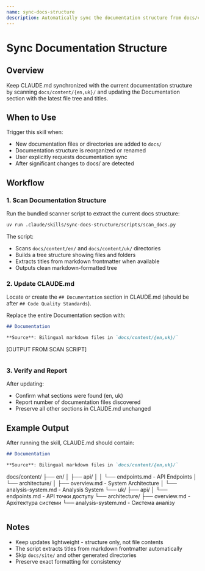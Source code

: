 ```yaml
---
name: sync-docs-structure
description: Automatically sync the documentation structure from docs/content/{en,uk}/ to CLAUDE.md when changes are detected in the docs directory. This skill should be triggered when documentation files are added, removed, or reorganized, or when explicitly requested by the user or agents.
---
```


# Sync Documentation Structure

## Overview

Keep CLAUDE.md synchronized with the current documentation structure by scanning `docs/content/{en,uk}/` and updating the Documentation section with the latest file tree and titles.

## When to Use

Trigger this skill when:
- New documentation files or directories are added to `docs/`
- Documentation structure is reorganized or renamed
- User explicitly requests documentation sync
- After significant changes to docs/ are detected

## Workflow

### 1. Scan Documentation Structure

Run the bundled scanner script to extract the current docs structure:

```bash
uv run .claude/skills/sync-docs-structure/scripts/scan_docs.py
```

The script:
- Scans `docs/content/en/` and `docs/content/uk/` directories
- Builds a tree structure showing files and folders
- Extracts titles from markdown frontmatter when available
- Outputs clean markdown-formatted tree

### 2. Update CLAUDE.md

Locate or create the `## Documentation` section in CLAUDE.md (should be after `## Code Quality Standards`).

Replace the entire Documentation section with:

```markdown
## Documentation

**Source**: Bilingual markdown files in `docs/content/{en,uk}/`

```
[OUTPUT FROM SCAN SCRIPT]
```
```

### 3. Verify and Report

After updating:
- Confirm what sections were found (en, uk)
- Report number of documentation files discovered
- Preserve all other sections in CLAUDE.md unchanged

## Example Output

After running the skill, CLAUDE.md should contain:

```markdown
## Documentation

**Source**: Bilingual markdown files in `docs/content/{en,uk}/`

```
docs/content/
├── en/
│   ├── api/
│   │   └── endpoints.md - API Endpoints
│   └── architecture/
│       ├── overview.md - System Architecture
│       └── analysis-system.md - Analysis System
└── uk/
    ├── api/
    │   └── endpoints.md - API точки доступу
    └── architecture/
        ├── overview.md - Архітектура системи
        └── analysis-system.md - Система аналізу
```
```

## Notes

- Keep updates lightweight - structure only, not file contents
- The script extracts titles from markdown frontmatter automatically
- Skip `docs/site/` and other generated directories
- Preserve exact formatting for consistency